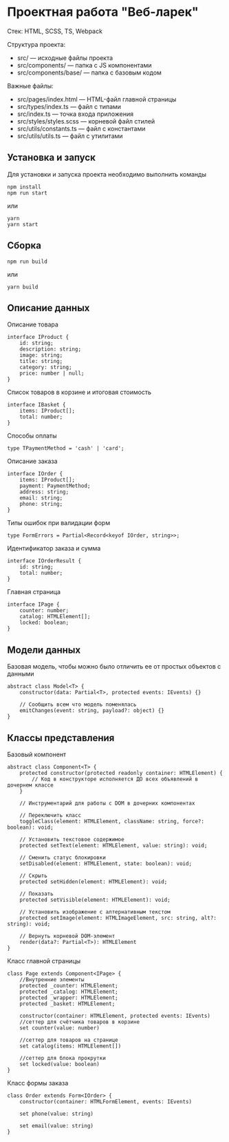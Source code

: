 # Проектная работа "Веб-ларек"

Стек: HTML, SCSS, TS, Webpack

Структура проекта:

- src/ — исходные файлы проекта
- src/components/ — папка с JS компонентами
- src/components/base/ — папка с базовым кодом

Важные файлы:

- src/pages/index.html — HTML-файл главной страницы
- src/types/index.ts — файл с типами
- src/index.ts — точка входа приложения
- src/styles/styles.scss — корневой файл стилей
- src/utils/constants.ts — файл с константами
- src/utils/utils.ts — файл с утилитами

## Установка и запуск

Для установки и запуска проекта необходимо выполнить команды

```
npm install
npm run start
```

или

```
yarn
yarn start
```

## Сборка

```
npm run build
```

или

```
yarn build
```

## Описание данных

Описание товара
```
interface IProduct {
	id: string;
	description: string;
	image: string;
	title: string;
	category: string;
	price: number | null;
}
```

Список товаров в корзине и итоговая стоимость
```
interface IBasket {
	items: IProduct[];
	total: number;
}
```

Способы оплаты
```
type TPaymentMethod = 'cash' | 'card';
```

Описание заказа
```
interface IOrder {
	items: IProduct[];
	payment: PaymentMethod;
	address: string;
	email: string;
	phone: string;
}
```

Типы ошибок при валидации форм
```
type FormErrors = Partial<Record<keyof IOrder, string>>;
```

Идентификатор заказа и сумма
```
interface IOrderResult {
	id: string;
	total: number;
}
```

Главная страница
```
interface IPage {
    counter: number;
    catalog: HTMLElement[];
    locked: boolean;
}
```

## Модели данных

Базовая модель, чтобы можно было отличить ее от простых объектов с данными

```
abstract class Model<T> {
    constructor(data: Partial<T>, protected events: IEvents) {}

    // Сообщить всем что модель поменялась
    emitChanges(event: string, payload?: object) {}
}
```

## Классы представления

Базовый компонент

```
abstract class Component<T> {
    protected constructor(protected readonly container: HTMLElement) {
        // Код в конструкторе исполняется ДО всех объявлений в дочернем классе
    }

    // Инструментарий для работы с DOM в дочерних компонентах

    // Переключить класс
    toggleClass(element: HTMLElement, className: string, force?: boolean): void;

    // Установить текстовое содержимое
    protected setText(element: HTMLElement, value: string): void;

    // Сменить статус блокировки
    setDisabled(element: HTMLElement, state: boolean): void;

    // Скрыть
    protected setHidden(element: HTMLElement): void;

    // Показать
    protected setVisible(element: HTMLElement): void;

    // Установить изображение с алтернативным текстом
    protected setImage(element: HTMLImageElement, src: string, alt?: string): void;

    // Вернуть корневой DOM-элемент
    render(data?: Partial<T>): HTMLElement
}
```

Класс главной страницы
```
class Page extends Component<IPage> {
    //Внутренние элементы
    protected _counter: HTMLElement;
    protected _catalog: HTMLElement;
    protected _wrapper: HTMLElement;
    protected _basket: HTMLElement;

    constructor(container: HTMLElement, protected events: IEvents)
    //сеттер для счётчика товаров в корзине
    set counter(value: number) 

    //сеттер для товаров на странице
    set catalog(items: HTMLElement[]) 

    //сеттер для блока прокрутки
    set locked(value: boolean)
}
```

Класс формы заказа
```
class Order extends Form<IOrder> {
    constructor(container: HTMLFormElement, events: IEvents) 

    set phone(value: string)

    set email(value: string) 
}
```